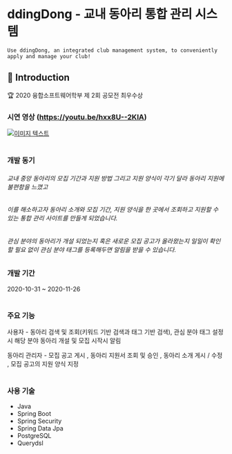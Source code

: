 # ddingDong - 교내 동아리 통합 관리 시스템
    Use ddingDong, an integrated club management system, to conveniently apply and manage your club!

:notebook_with_decorative_cover: Introduction
- 
:trophy: 2020 융합소프트웨어학부 제 2회 공모전 최우수상  

### 시연 영상 (https://youtu.be/hxx8U--2KlA)
[![이미지 텍스트](https://user-images.githubusercontent.com/62657545/101877195-fa174f00-3bd0-11eb-976b-d793af829eb7.png)](https://youtu.be/hxx8U--2KlA)
</br>
</br>

### 개발 동기
###### 교내 중앙 동아리의 모집 기간과 지원 방법 그리고 지원 양식이 각기 달라 동아리 지원에 불편함을 느꼈고  
###### 이를 해소하고자 동아리 소개와 모집 기간, 지원 양식을 한 곳에서 조회하고 지원할 수 있는 통합 관리 사이트를 만들게 되었습니다.  
###### 관심 분야의 동아리가 개설 되었는지 혹은 새로운 모집 공고가 올라왔는지 일일이 확인할 필요 없이 관심 분야 태그를 등록해두면 알림을 받을 수 있습니다. 


### 개발 기간
2020-10-31 ~ 2020-11-26
</br>
</br>  
  
  

### 주요 기능
사용자 - 동아리 검색 및 조회(키워드 기반 검색과 태그 기반 검색), 관심 분야 태그 설정 시 해당 분야 동아리 개설 및 모집 시작시 알림
  
동아리 관리자 - 모집 공고 게시 , 동아리 지원서 조회 및 승인 , 동아리 소개 게시 / 수정 , 모집 공고의 지원 양식 지정
</br> 
</br>  
### 사용 기술
* Java
* Spring Boot
* Spring Security
* Spring Data Jpa
* PostgreSQL
* Querydsl

